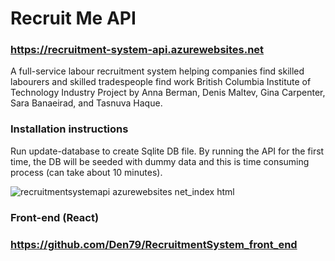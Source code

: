 # Recruit Me API
### https://recruitment-system-api.azurewebsites.net
A full-service labour recruitment system helping companies find skilled labourers and skilled tradespeople find work
British Columbia Institute of Technology Industry Project by Anna Berman, Denis Maltev, Gina Carpenter, Sara Banaeirad, and Tasnuva Haque.

### Installation instructions
Run update-database to create Sqlite DB file. 
By running the API for the first time, the DB will be seeded with dummy data and this is time consuming process (can take about 10 minutes).

![recruitmentsystemapi azurewebsites net_index html](https://user-images.githubusercontent.com/55157299/81374486-3707ea00-90b4-11ea-8cc7-fd0faf60bd00.png)

### Front-end (React)
### https://github.com/Den79/RecruitmentSystem_front_end
